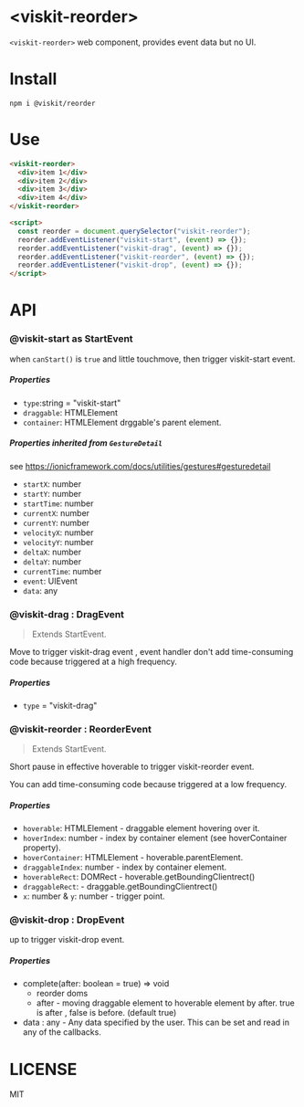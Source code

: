 # \<viskit-reorder\>

`<viskit-reorder>` web component, provides event data but no UI.

# Install

    npm i @viskit/reorder

# Use

```html
<viskit-reorder>
  <div>item 1</div>
  <div>item 2</div>
  <div>item 3</div>
  <div>item 4</div>
</viskit-reorder>

<script>
  const reorder = document.querySelector("viskit-reorder");
  reorder.addEventListener("viskit-start", (event) => {});
  reorder.addEventListener("viskit-drag", (event) => {});
  reorder.addEventListener("viskit-reorder", (event) => {});
  reorder.addEventListener("viskit-drop", (event) => {});
</script>
```

# API

### @viskit-start as StartEvent 

when `canStart()` is `true` and little touchmove, then trigger viskit-start event.

##### Properties
+ `type`:string = "viskit-start"
+ `draggable`: HTMLElement 
+ `container`: HTMLElement  drggable's parent element.

##### Properties inherited from `GestureDetail`  
see https://ionicframework.com/docs/utilities/gestures#gesturedetail
+ `startX`: number
+ `startY`: number
+ `startTime`: number
+ `currentX`: number
+ `currentY`: number
+ `velocityX`: number
+ `velocityY`: number
+ `deltaX`: number
+ `deltaY`: number
+ `currentTime`: number
+ `event`: UIEvent
+ `data`: any

### @viskit-drag : DragEvent 

> Extends StartEvent.

Move to trigger viskit-drag event , event handler don't add time-consuming code because triggered at a high frequency. 

##### Properties
+ `type` = "viskit-drag"

### @viskit-reorder : ReorderEvent

> Extends StartEvent.

Short pause in effective hoverable to trigger viskit-reorder event.

You can add time-consuming code because triggered at a low frequency.

##### Properties
+ `hoverable`: HTMLElement - draggable element hovering over it. 
+ `hoverIndex`: number - index by container element (see hoverContainer property).
+ `hoverContainer`: HTMLElement - hoverable.parentElement.
+ `draggableIndex`: number - index by container element.
+ `hoverableRect`: DOMRect - hoverable.getBoundingClientrect()
+ `draggableRect`: - draggable.getBoundingClientrect()
+ `x`: number & `y`: number - trigger point.

### @viskit-drop : DropEvent

up to trigger viskit-drop event.

##### Properties
+ complete(after: boolean = true) => void
    + reorder doms
    + after - moving draggable element to hoverable element by after. true is after , false is before. (default true)
+ data : any - Any data specified by the user. This can be set and read in any of the callbacks.

# LICENSE

MIT
